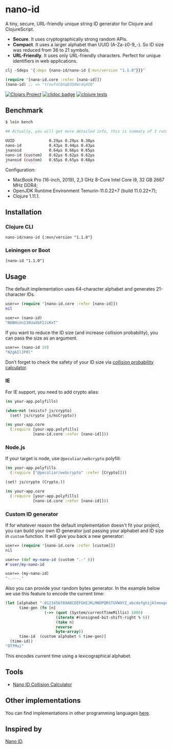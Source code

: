 # nano-id

A tiny, secure, URL-friendly unique string ID generator for Clojure and ClojureScript.

- **Secure**. It uses cryptographically strong random APIs.
- **Compact**. It uses a larger alphabet than UUID (A-Za-z0-9_-). So ID size was reduced from 36 to 21 symbols.
- **URL-Friendly**. It uses only URL-friendly characters. Perfect for unique identifiers in web applications.

```clojure
clj -Sdeps '{:deps {nano-id/nano-id {:mvn/version "1.1.0"}}}'

(require '[nano-id.core :refer [nano-id]])
(nano-id) ;; => "trxwfoC8mqB3Q8Wrdq4OQ"
```

[![Clojars Project](https://img.shields.io/clojars/v/nano-id.svg)](https://clojars.org/nano-id)
[![cljdoc badge](https://cljdoc.org/badge/nano-id/nano-id)](https://cljdoc.org/d/nano-id/nano-id/CURRENT)
[![clojure tests](https://github.com/zelark/nano-id/actions/workflows/tests.yaml/badge.svg?branch=master)](https://github.com/zelark/nano-id/actions/workflows/tests.yaml)

## Benchmark

```bash
$ lein bench

## Actually, you will get more detailed info, this is summary of 3 runs.

UUID               0.29µs 0.29µs 0.30µs
nano-id            0.43µs 0.44µs 0.43µs
jnanoid            0.64µs 0.66µs 0.65µs
nano-id (custom)   0.62µs 0.62µs 0.62µs
jnanoid (custom)   0.65µs 0.65µs 0.68µs
```

Configuration:

- MacBook Pro (16-inch, 2019), 2,3 GHz 8-Core Intel Core i9, 32 GB 2667 MHz DDR4;
- OpenJDK Runtime Environment Temurin-11.0.22+7 (build 11.0.22+7);
- Clojure 1.11.1.

## Installation

### Clojure CLI

```text
nano-id/nano-id {:mvn/version "1.1.0"}
```

### Leiningen or Boot

```text
[nano-id "1.1.0"]
```

## Usage

The default implementation uses 64-character alphabet and generates 21-character IDs.

```clojure
user=> (require '[nano-id.core :refer [nano-id]])
nil

user=> (nano-id)
"NOBHihn110UuXbF2JiKxT"
```

If you want to reduce the ID size (and increase collision probability), you can pass the size as an argument.

```clojure
user=> (nano-id 10)
"N2g6IlJP0l"
```

Don’t forget to check the safety of your ID size via [collision probability calculator](https://zelark.github.io/nano-id-cc/).

### IE

For IE support, you need to add crypto alias:

```clojure
(ns your-app.polyfills)

(when-not (exists? js/crypto)
  (set! js/crypto js/msCrypto))
```

```clojure
(ns your-app.core
  (:require [your-app.polyfills]
            [nano-id.core :refer [nano-id]]))
```

### Node.js

If your target is node, use `@peculiar/webcrypto` polyfill:

```clojure
(ns your-app.polyfills
  (:require ["@peculiar/webcrypto" :refer [Crypto]]))

(set! js/crypto (Crypto.))
```

```clojure
(ns your-app.core
  (:require [your-app.polyfills]
            [nano-id.core :refer [nano-id]]))
```

### Custom ID generator

If for whatever reason the default implementation doesn't fit your project, you can build your own ID generator just passing your alphabet and ID size in `custom` function. It will give you back a new generator:

```clojure
user=> (require '[nano-id.core :refer [custom]])
nil

user=> (def my-nano-id (custom ".-" 6))
#'user/my-nano-id

user=> (my-nano-id)
"-.---."
```

Also you can provide your random bytes generator. In the example below we use this feature to encode the current time:

```clojure
(let [alphabet "-0123456789ABCDEFGHIJKLMNOPQRSTUVWXYZ_abcdefghijklmnopqrstuvwxyz"
      time-gen (fn [n]
                 (->> (quot (System/currentTimeMillis) 1000)
                      (iterate #(unsigned-bit-shift-right % 6))
                      (take n)
                      reverse
                      byte-array))
      time-id  (custom alphabet 6 time-gen)]
  (time-id))
"0TfMui"
```

This encodes current time using a lexicographical alphabet.

## Tools

- [Nano ID Collision Calculator](https://zelark.github.io/nano-id-cc/)

## Other implementations

You can find implementations in other programming languages [here](https://github.com/ai/nanoid#other-programming-languages).

## Inspired by

[Nano ID](https://github.com/ai/nanoid).
